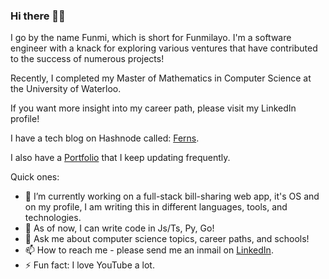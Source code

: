 ### Hi there 👋🏾

I go by the name Funmi, which is short for Funmilayo. I'm a software engineer with a knack for exploring various ventures that have contributed to the success of numerous projects!

Recently, I completed my Master of Mathematics in Computer Science at the University of Waterloo.

If you want more insight into my career path, please visit my LinkedIn profile!

I have a tech blog on Hashnode called: [Ferns](https://ferns.hashnode.dev/).

I also have a [Portfolio](https://portfolio.funmiolaiya.com/) that I keep updating frequently.

Quick ones:

-  🔭 I’m currently working on a full-stack bill-sharing web app, it's OS and on my profile, I am writing this in different languages, tools, and technologies.
- 🌱 As of now, I can write code in Js/Ts, Py, Go!
- 💬 Ask me about computer science topics, career paths, and schools!
- 📫 How to reach me - please send me an inmail on [LinkedIn](https://www.linkedin.com/in/funmilayo-e-olaiya-167490ba/).
- ⚡ Fun fact: I love YouTube a lot.


